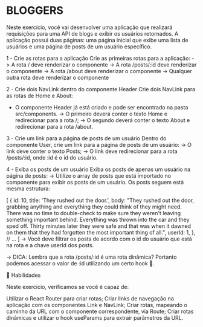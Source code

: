# BLOGGERS

Neste exercício, você vai desenvolver uma aplicação que realizará requisições para uma API de blogs e exibir os usuários retornados. A aplicação possui duas páginas: uma página inicial que exibe uma lista de usuários e uma página de posts de um usuário específico.

1 - Crie as rotas para a aplicação
Crie as primeiras rotas para a aplicação:
-> A rota / deve renderizar o componente <Users />
-> A rota /posts/:id deve renderizar o componente <Posts />
-> A rota /about deve renderizar o componente <About />
-> Qualquer outra rota deve renderizar o componente <NotFound />


2 - Crie dois NavLink dentro do componente Header
Crie dois NavLink para as rotas de Home e About:
* O componente Header já está criado e pode ser encontrado na pasta src/components.
-> O primeiro deverá conter o texto Home e redirecionar para a rota /;
-> O segundo deverá conter o texto About e redirecionar para a rota /about.

3 - Crie um link para a página de posts de um usuário
Dentro do componente User, crie um link para a página de posts de um usuário:
-> O link deve conter o texto Posts;
-> O link deve redirecionar para a rota /posts/:id, onde :id é o id do usuário.

4 - Exiba os posts de um usuário
Exiba os posts de apenas um usuário na página de posts:
-> Utilize o array de posts que está importado no componente <Posts /> para exibir os posts de um usuário. Os posts seguem está mesma estrutura:

[
  {
    id: 10,
    title: 'They rushed out the door.',
    body: "They rushed out the door, grabbing anything and everything they could think of they might need. There was no time to double-check to make sure they weren't leaving something important behind. Everything was thrown into the car and they sped off. Thirty minutes later they were safe and that was when it dawned on them that they had forgotten the most important thing of all.",
    userId: 1,
  },
// ...
]
-> Você deve filtrar os posts de acordo com o id do usuário que está na rota e a chave userId dos posts.

-> DICA: Lembra que a rota /posts/:id é uma rota dinâmica? Portanto podemos acessar o valor de :id utilizando um certo hook 👀.

📝 Habilidades

Neste exercício, verificamos se você é capaz de:

Utilizar o React Router para criar rotas;
Criar links de navegação na aplicação com os componentes Link e NavLink;
Criar rotas, mapeando o caminho da URL com o componente correspondente, via Route;
Criar rotas dinâmicas e utilizar o hook useParams para extrair parâmetros da URL.
